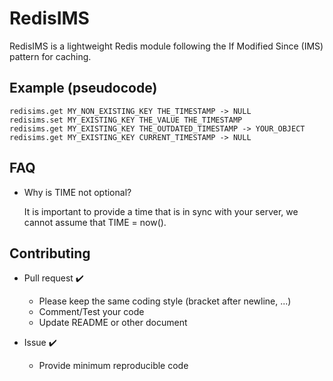 # RedisIMS

RedisIMS is a lightweight Redis module following the If Modified Since (IMS) pattern for caching.

## Example (pseudocode)

```
redisims.get MY_NON_EXISTING_KEY THE_TIMESTAMP -> NULL
redisims.set MY_EXISTING_KEY THE_VALUE THE_TIMESTAMP
redisims.get MY_EXISTING_KEY THE_OUTDATED_TIMESTAMP -> YOUR_OBJECT
redisims.get MY_EXISTING_KEY CURRENT_TIMESTAMP -> NULL
```

## FAQ

- Why is TIME not optional?

    It is important to provide a time that is in sync with your server, we cannot assume that TIME = now().

## Contributing

- Pull request :heavy_check_mark:
    
    - Please keep the same coding style (bracket after newline, ...)
    - Comment/Test your code
    - Update README or other document

- Issue :heavy_check_mark:

    - Provide minimum reproducible code
